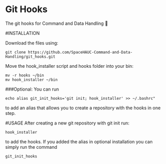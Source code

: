 # Git Hooks
The git hooks for Command and Data Handling :octopus:

#INSTALLATION

Download the files using:
```
git clone https://github.com/SpaceHAUC-Command-and-Data-Handling/git_hooks.git
```

Move the hook_installer script and hooks folder into your bin:
```
mv -r hooks ~/bin
mv hook_installer ~/bin
```

###Optional:
You can run
```
echo alias git_init_hooks='git init; hook_installer' >> ~/.bashrc"
```
to add an alias that allows you to create a repository with the hooks in one
step.

#USAGE
After creating a new git repository with git init run:
```
hook_installer
```
to add the hooks. If you added the alias in optional installation you can
simply run the command
```
git_init_hooks
```
